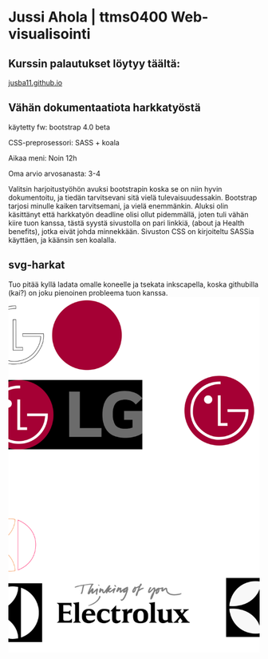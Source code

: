 # Jussi Ahola | ttms0400 Web-visualisointi

## Kurssin palautukset löytyy täältä:
[jusba11.github.io](https://jusba11.github.io)

## Vähän dokumentaatiota harkkatyöstä
käytetty fw: bootstrap 4.0 beta

CSS-preprosessori: SASS + koala

Aikaa meni: Noin 12h

Oma arvio arvosanasta: 3-4


Valitsin harjoitustyöhön avuksi bootstrapin koska se on niin hyvin dokumentoitu, ja tiedän tarvitsevani sitä vielä tulevaisuudessakin.
Bootstrap tarjosi minulle kaiken tarvitsemani, ja vielä enemmänkin.
Aluksi olin käsittänyt että harkkatyön deadline olisi ollut pidemmällä, joten tuli vähän kiire tuon kanssa, tästä syystä sivustolla on pari linkkiä, (about ja Health benefits), jotka eivät johda minnekkään.
Sivuston CSS on kirjoiteltu SASSia käyttäen, ja käänsin sen koalalla.

## svg-harkat
Tuo pitää kyllä ladata omalle koneelle ja tsekata inkscapella, koska githubilla (kai?) on joku pienoinen probleema tuon kanssa.
![alt text](https://github.com/JAMK-IT-STUDENT/ttms0400-web-visualisointi-yhteinen-harjoitus-Jusba11/blob/master/logoharkka.svg)
